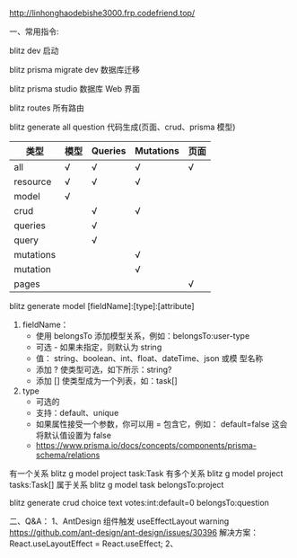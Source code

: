 http://linhonghaodebishe3000.frp.codefriend.top/

一、常用指令:

blitz dev 启动

blitz prisma migrate dev 数据库迁移

blitz prisma studio 数据库 Web 界面

blitz routes 所有路由

blitz generate all question 代码生成(页面、crud、prisma 模型)

| 类型      | 模型 | Queries | Mutations | 页面 |
| --------- | ---- | ------- | --------- | ---- |
| all       | √    | √       | √         | √    |
| resource  | √    | √       | √         |      |
| model     | √    |         |           |      |
| crud      |      | √       | √         |      |
| queries   |      | √       |           |      |
| query     |      | √       |           |      |
| mutations |      |         | √         |      |
| mutation  |      |         | √         |      |
| pages     |      |         |           | √    |

blitz generate model [fieldName]:[type]:[attribute]

1. fieldName：
   - 使用 belongsTo 添加模型关系，例如：belongsTo:user-type
   - 可选 - 如果未指定，则默认为 string
   - 值： string、boolean、int、float、dateTime、json 或模 型名称
   - 添加 ? 使类型可选，如下所示：string?
   - 添加 [] 使类型成为一个列表，如：task[]
2. type
   - 可选的
   - 支持：default、unique
   - 如果属性接受一个参数，你可以用 = 包含它，例如： default=false 这会 将默认值设置为 false
   - <https://www.prisma.io/docs/concepts/components/prisma-schema/relations>

有一个关系 blitz g model project task:Task
有多个关系 blitz g model project tasks:Task[]
属于关系 blitz g model task belongsTo:project

blitz generate crud choice text votes:int:default=0 belongsTo:question

二、Q&A：
1、AntDesign 组件触发 useEffectLayout warning <https://github.com/ant-design/ant-design/issues/30396>
解决方案：React.useLayoutEffect = React.useEffect;
2、
